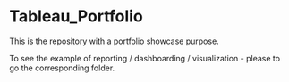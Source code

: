 # Tableau_Portfolio
This is the repository with a portfolio showcase purpose. 

To see the example of reporting / dashboarding / visualization - please to go the corresponding folder.

